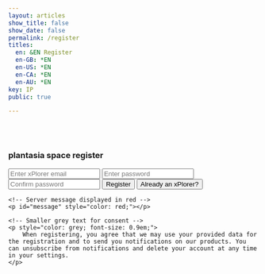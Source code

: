 ```yaml
---
layout: articles
show_title: false
show_date: false
permalink: /register
titles:
  en: &EN Register
  en-GB: *EN
  en-US: *EN
  en-CA: *EN
  en-AU: *EN
key: IP
public: true

---
```


<br><br>

<div class="form-container">
    <h3>plantasia space register</h3>
    <form id="registerForm" class="contact-form">
        <input type="email" id="email" required placeholder="Enter xPlorer email" />
        <input type="password" id="password" required placeholder="Enter password" />
        <input type="password" id="confirmPassword" required placeholder="Confirm password" />
        <button type="submit">Register</button>
        <button type="button" id="loginAccount" class="btn button--outline-primary button--circle">Already an xPlorer?</button>
    </form>

    <!-- Server message displayed in red -->
    <p id="message" style="color: red;"></p>

    <!-- Smaller grey text for consent -->
    <p style="color: grey; font-size: 0.9em;">
        When registering, you agree that we may use your provided data for the registration and to send you notifications on our products. You can unsubscribe from notifications and delete your account at any time in your settings.
    </p>
</div>

<script>
  document.addEventListener('DOMContentLoaded', function() {
    console.log('DOM fully loaded and parsed');

    const authLink = document.getElementById('auth-link');
    const currentPage = window.location.pathname;

    // Function to handle logout
    async function logoutUser() {
      const token = localStorage.getItem('token');
      if (!token) {
        console.error('No token found for logout.');
        return;
      }

      try {
        const response = await fetch('https://api.plantasia.space/api/auth/logout', {
          method: 'POST',
          headers: {
            'Authorization': `Bearer ${token}`,
            'Content-Type': 'application/json',
          },
        });

        if (!response.ok) {
          throw new Error('Failed to log out');
        }

        // Clear the token and redirect to login
        localStorage.removeItem('token');
        window.location.href = '/login';
      } catch (error) {
        console.error('Logout error:', error);
      }
    }

    // Check if a valid token exists
    function checkAuth() {
      const token = localStorage.getItem('token');
      if (token) {
        console.log('User is logged in, showing logout link');
        return true;
      }
      console.log('No valid token found');
      return false;
    }

    // Update the auth link (login or logout)
    function updateAuthLink() {
      if (authLink) {
        if (checkAuth()) {
          authLink.innerHTML = 'Logout';
          authLink.onclick = function (event) {
            event.preventDefault();
            logoutUser();
          };
        } else {
          authLink.innerHTML = 'Login';
          authLink.href = '/login';
          authLink.onclick = null; // Ensure the onclick handler is cleared
        }
      }
    }

    // Function to prevent infinite redirect loop to the login page
    function checkUserSession() {
      const token = localStorage.getItem('token');
      console.log('Checking token in localStorage:', token);

      // Exclude /register and /login pages from the session check
      if (!token && currentPage !== '/login' && currentPage !== '/register') {
        console.log('No valid session, redirecting to login...');
        window.location.href = '/login';  // Redirect to login if no valid session
      }
    }

    // Initialize the page with session and auth link checks
    checkUserSession();  // Verify user session (but exclude register page)
    updateAuthLink();    // Update auth link on load

    // Handle storage changes (e.g., session updates in other tabs)
    window.addEventListener('storage', function () {
      console.log('Storage event detected, updating auth link');
      updateAuthLink();
    });

    // Handle form submission for registration
    document.getElementById('registerForm').addEventListener('submit', async function(event) {
      event.preventDefault();
      
      const email = document.getElementById('email').value.trim();
      const password = document.getElementById('password').value.trim();
      const confirmPassword = document.getElementById('confirmPassword').value.trim();
      const messageElement = document.getElementById('message');

      // Check if passwords match
      if (password !== confirmPassword) {
        messageElement.innerText = "Passwords do not match!";
        return;
      }

      // Proceed with registration
      try {
        const response = await fetch('https://api.plantasia.space/api/auth/register', {
          method: 'POST',
          headers: {
            'Content-Type': 'application/json',
          },
          body: JSON.stringify({ email, password })
        });

        const data = await response.json();

        if (response.ok) {
          messageElement.innerText = "Registration successful! Please check your email.";
          messageElement.style.color = 'green';
        } else {
          messageElement.innerText = "Registration failed: " + (data.message || 'Unknown error');
          messageElement.style.color = 'red';
        }
      } catch (error) {
        messageElement.innerText = "Registration failed: " + error.message;
        messageElement.style.color = 'red';
      }
    });

    // Redirect to login page when clicking the login button
    document.getElementById('loginAccount').addEventListener('click', function() {
      window.location.href = '/login';
    });
  });

</script>
